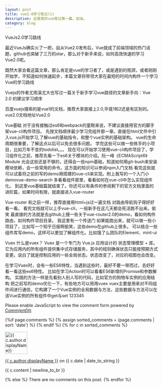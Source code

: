 ```yaml
---
layout: post
title: vue2.0学习笔记(1)
description: 这是我的vue笔记第一篇，加油。
category: blog
---
```


VueJs2.0学习路线

最近VueJs确实火了一把，自从Vue2.0发布后，Vue就成了前端领域的热门话题，github也突破了三万的star，那么对于新手来说，如何高效快速的学习Vue2.0呢。

既然大家会看这篇文章，那么肯定是vue的学习者了，或是遇到的瓶颈，或者刚刚开始学，不知道如何快速起步，本篇文章将带领大家在最短的时间内构件一个学习Vue的学习路线

Vuejs的作者尤雨溪尤大也写过一篇关于新手学习vue路径的文章新手向：Vue 2.0 的建议学习顺序

百度vuejs搜索的是vue1的文档，推荐大家直接上2.0,毕竟1和2还是有区别的。vue2.0文档地址Vue2.0

 

Vue基础
对于没有接触过es6和webpack的童鞋来说，不建议直接用官方的脚手架vue-cli构件项目。
先按文档顺序最少学习完组件那一章。直接在html文件中引入vue.js开始学习,了解vue的基础指令，和整个vue实例的基础架构。
vue的生命周期很重要，了解这点以后可以免去很多问题。
学完这些可以做一些练手的小项目，比如万年不变的todolist。。。
现在可以开始学习使用vue-cli构件项目了，学习组件化之前，推荐先看一下es6关于模块的介绍。阮一峰《ECMAScript6》 Module
光会这些还是不够的，还得会一些npm基础，知道如何用git-bush来安装模块依赖，会一些常用的命令。这方面的知识可以参阅npm入门文档
看完这些就可以试着将之前的写的demo用搭建的vue-cli来实现。附上我写的一个入门小demovue-demo-search
多看看组件那里，看看如何在vue-cli中怎么实现组件化。
到这里vue基础篇就结束了。你还可以有条件的参阅剩下的官方文档里面的进阶篇，如果时间有限，就直接进入vue-router
 
 
Vue-router
和之前一样，推荐直接用html+js过一遍文档
对路由导航钩子得好好看一看。
看完文档就可以上手vue-cli，一般新手在这几天都会死活跑不出来。偷笑
最直接的方法就是去github上搜一些关于vue-router2.0的demo，看如何构件路由，如何构件项目目录。
我这里有一个传送门
如果能跑出来，就可以做一些小项目了，比如写一个知乎日报啊偷笑，这些demo在github上很多。
可以结合一些组件库写demo，这样可以更加了解组件化。比如饿了么团队的Element、mint-ui
 
 
Vuex
什么是vuex？
Vuex 是一个专门为 Vue.js 应用设计的 状态管理模型 + 库。它为应用内的所有组件提供集中式存储服务，其中的规则确保状态只能按预期方式变更。说白了就是控制应用的一些全局状态。状态改变了，对应的视图也会改变。
 
在学习Vuex时，会有一些ES6特性，当遇到这些时，最好不要一带而过，去好好看一看这些es6特性。
比如在学习Action时可以看看ES6新增的Promise和参数解构。
实践的方法一样是先看别人别人写的代码，比如官方的购物车实例的应用结构
把之前写的demo优化一下，有些地方可以用用vuex
vuex主要是用来对不同组件间进行通信，它构建了一个Vue实例的全局数据与方法，这些数据与方法可以在该Vue实例的所有组件中get与set
123345


<noscript>Please enable JavaScript to view the comment form powered by <a href="https://commentit.io/">Comm(ent|it)</a></noscript>
<div id="commentit"></div>
<script type="text/javascript">
  /** CONFIGURATION VARIABLES **/
  var commentitUsername = 'ioloveuu';
  var commentitRepo = 'ioloveuu/ioloveuu.github.io';
  var commentitPath = '{{ page.path }}';

  /** DON'T EDIT FOLLOWING LINES **/
  (function() {
      var commentit = document.createElement('script');
      commentit.type = 'text/javascript';
      commentit.async = true;
      commentit.src = 'https://commentit.io/static/embed/dist/commentit.js';
      (document.getElementsByTagName('head')[0] || document.getElementsByTagName('body')[0]).appendChild(commentit);
  })();
</script>
  {%if page.comments %}
  {% assign sorted_comments = (page.comments | sort: 'date') %}
{% endif %}
{% for c in sorted_comments %}
  <div class="media">
    <div class="media-left">
      <img src="{{ c.author.picture }}" alt="{{ c.author.displayName}}" height="73" width="73">
    </div>
    <div class="media-body">
      <p class="text-muted">
        <a href="{{ c.author.url }}">{{ c.author.displayName }}</a>
        on {{ c.date | date_to_string }}
      </p>
      <p>{{ c.content | newline_to_br }}</p>
    </div>
  </div>
{% else %}
  There are no comments on this post.
{% endfor %}
